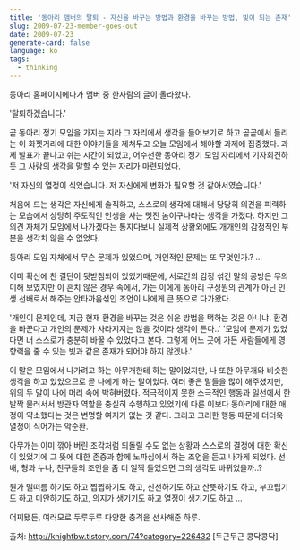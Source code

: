 ```yaml
---
title: '동아리 맴버의 탈퇴 - 자신을 바꾸는 방법과 환경을 바꾸는 방법, 빛이 되는 존재'
slug: 2009-07-23-member-goes-out
date: 2009-07-23
generate-card: false
language: ko
tags:
  - thinking
---
```


동아리 홈페이지에다가 맴버 중 한사람의 글이 올라왔다.

'탈퇴하겠습니다.'

곧 동아리 정기 모임을 가지는 지라 그 자리에서 생각을 들어보기로 하고 곧곧에서 들리는 이 화젯거리에 대한 이야기들을 제쳐두고 오늘 모임에서 해야할 과제에 집중했다. 과제 발표가 끝나고 쉬는 시간이 되었고, 어수선한 동아리 정기 모임 자리에서 기자회견하듯 그 사람의 생각을 말할 수 있는 자리가 마련되었다.

'저 자신의 열정이 식었습니다. 저 자신에게 변화가 필요할 것 같아서였습니다.'

처음에 드는 생각은 자신에게 솔직하고, 스스로의 생각에 대해서 당당히 의견을 피력하는 모습에서 상당히 주도적인 인생을 사는 멋진 놈이구나라는 생각을 가졌다. 하지만 그 의견 자체가 모임에서 나가겠다는 통지다보니 실제적 상황외에도 개개인의 감정적인 부분을 생각치 않을 수 없었다.

동아리 모임 자체에서 무슨 문제가 있었으며, 개인적인 문제는 또 무엇인가.? ...

이미 확신에 찬 결단이 뒷받침되어 있었기때문에, 서로간의 감정 섞긴 말의 공방은 무의미해 보였지만 이 흔치 않은 경우 속에서, 가는 이에게 동아리 구성원의 관계가 아닌 인생 선배로서 해주는 안타까움섞인 조언이 나에게 큰 뜻으로 다가왔다.

'개인이 문제인데, 지금 현재 환경을 바꾸는 것은 쉬운 방법을 택하는 것은 아니냐. 환경을 바꾼다고 개인의 문제가 사라지지는 않을 것이라 생각이 든다..'
'모임에 문제가 있었다면 너 스스로가 충분히 바꿀 수 있었다고 본다. 그렇게 어느 곳에 가든 사람들에게 영향력을 줄 수 있는 빛과 같은 존재가 되어야 하지 않겠나.'

이 말은 모임에서 나가려고 하는 아무개한테 하는 말이었지만, 나 또한 아무개와 비슷한 생각을 하고 있었으므로 곧 나에게 하는 말이었다. 여러 좋은 말들을 많이 해주셨지만, 위의 두 말이 나에 머리 속에 박혀버렸다. 적극적이지 못한 소극적인 행동과 일선에서 한 발짝 물러서서 방관자 역할을 충실히 수행하고 있었기에 다른 이보다 동아리에 대한 애정이 약소했다는 것은 변명할 여지가 없는 것 같다. 그리고 그러한 행동 때문에 더더욱 열정이 식어가는 악순환.

아무개는 이미 깎아 버린 조각처럼 되돌릴 수도 없는 상황과 스스로의 결정에 대한 확신이 있었기에 그 뜻에 대한 존중과 함께 노파심에서 하는 조언을 듣고 나가게 되었다.
선배, 형과 누나, 친구들의 조언을 좀 더 일찍 들었으면 그의 생각도 바뀌었을까..?

뭔가 떨떠름 하기도 하고 찝찝하기도 하고, 신선하기도 하고 산뜻하기도 하고, 부끄럽기도 하고 미안하기도 하고, 의지가 생기기도 하고 열정이 생기기도 하고 ...

어찌됐든, 여러모로 두루두루 다양한 충격을 선사해준 하루.

출처: http://knightbw.tistory.com/74?category=226432 [두근두근 콩닥콩닥]

